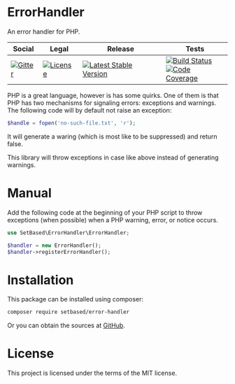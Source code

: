# ErrorHandler

An error handler for PHP.

<table>
<thead>
<tr>
<th>Social</th>
<th>Legal</th>
<th>Release</th>
<th>Tests</th>
</tr>
</thead>
<tbody>
<tr>
<td>
<a href="https://gitter.im/SetBased/php-error-handler?utm_source=badge&utm_medium=badge&utm_campaign=pr-badge"><img src="https://badges.gitter.im/SetBased/php-error-handler.svg" alt="Gitter"/></a>
</td>
<td>
<a href="https://packagist.org/packages/setbased/error-handler"><img src="https://poser.pugx.org/setbased/error-handler/license" alt="License"/></a>
</td>
<td>
<a href="https://packagist.org/packages/setbased/error-handler"><img src="https://poser.pugx.org/setbased/error-handler/v/stable" alt="Latest Stable Version"/></a><br/>
</td>
<td>
<a href="https://github.com/SetBased/php-error-handler/actions/workflows/unit.yml"><img src="https://github.com/SetBased/php-error-handler/actions/workflows/unit.yml/badge.svg" alt="Build Status"/></a><br/>
<a href="https://codecov.io/gh/SetBased/php-error-handler"><img src="https://codecov.io/gh/SetBased/php-error-handler/branch/master/graph/badge.svg" alt="Code Coverage"/></a>
</td>
</tr>
</tbody>
</table>

PHP is a great language, however is has some quirks. One of them is that PHP has two mechanisms for signaling errors: exceptions and warnings. The following code will by default not raise an exception:
```php
$handle = fopen('no-such-file.txt', 'r');
```
It will generate a waring (which is most like to be suppressed) and return false.

This library will throw exceptions in case like above instead of generating warnings.

# Manual

Add the following code at the beginning of your PHP script to throw exceptions (when possible) when a PHP warning, 
error, or notice occurs.   

```php
use SetBased\ErrorHandler\ErrorHandler;

$handler = new ErrorHandler();
$handler->registerErrorHandler(); 
```

# Installation 

This package can be installed using composer:
```sh
composer require setbased/error-handler
```

Or you can obtain the sources at [GitHub](https://github.com/SetBased/php-error-handler).


License
=======

This project is licensed under the terms of the MIT license.
